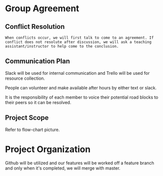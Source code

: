 # Group Agreement

## Conflict Resolution
    When conflicts occur, we will first talk to come to an agreement. If conflict does not resolute after discussion, we will ask a teaching assistant/instructor to help come to the conclusion. 




## Communication Plan

Slack will be used for internal communication and Trello will be used for resource collection. 

People can volunteer and make available after hours by either text or slack. 

It is the responsibility of each member to voice their potential road blocks to their peers so it can be resolved. 

## Project Scope

Refer to flow-chart picture. 


# Project Organization

Github will be utilized and our features will be worked off a feature branch and only when it's completed, we will merge with master. 